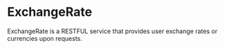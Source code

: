 # ExchangeRate
ExchangeRate is a RESTFUL service that provides user exchange rates or currencies upon requests. 